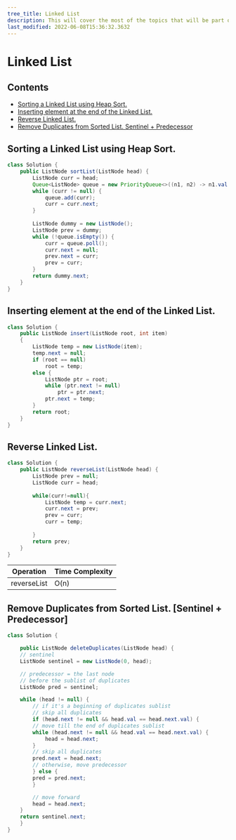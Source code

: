 ```yaml
---
tree_title: Linked List
description: This will cover the most of the topics that will be part of the linked list.
last_modified: 2022-06-08T15:36:32.3632
---
```


# Linked List

## Contents

-   [Sorting a Linked List using Heap Sort.](#sorting-a-linked-list-using-heap-sort)
-   [Inserting element at the end of the Linked List.](#inserting-element-at-the-end-of-the-linked-list)
-   [Reverse Linked List.](#reverse-linked-list)
-   [Remove Duplicates from Sorted List. Sentinel + Predecessor](#remove-duplicates-from-sorted-list-sentinel--predecessor)

## Sorting a Linked List using Heap Sort.

```java
class Solution {
    public ListNode sortList(ListNode head) {
        ListNode curr = head;
        Queue<ListNode> queue = new PriorityQueue<>((n1, n2) -> n1.val - n2.val); 
        while (curr != null) {
            queue.add(curr);
            curr = curr.next;
        }
        
        ListNode dummy = new ListNode();
        ListNode prev = dummy;
        while (!queue.isEmpty()) {
            curr = queue.poll();
            curr.next = null;
            prev.next = curr;
            prev = curr;
        }
        return dummy.next;
    }
}
```

## Inserting element at the end of the Linked List.

```java
class Solution {
    public ListNode insert(ListNode root, int item)
    {
        ListNode temp = new ListNode(item);
        temp.next = null;
        if (root == null)
            root = temp;
        else {
            ListNode ptr = root;
            while (ptr.next != null)
                ptr = ptr.next;
            ptr.next = temp;
        }
        return root;
    }
}
```

## Reverse Linked List.

```java
class Solution {
    public ListNode reverseList(ListNode head) {
        ListNode prev = null;
        ListNode curr = head;
        
        while(curr!=null){
            ListNode temp = curr.next;
            curr.next = prev;
            prev = curr;
            curr = temp;
            
        }
        return prev;
    }
}
```

| Operation   | Time Complexity |
| ----------- | --------------- |
| reverseList | O(n)            |

## Remove Duplicates from Sorted List. [Sentinel + Predecessor]

```java
class Solution {

    public ListNode deleteDuplicates(ListNode head) {
    // sentinel
    ListNode sentinel = new ListNode(0, head);

    // predecessor = the last node
    // before the sublist of duplicates
    ListNode pred = sentinel;

    while (head != null) {
        // if it's a beginning of duplicates sublist
        // skip all duplicates
        if (head.next != null && head.val == head.next.val) {
        // move till the end of duplicates sublist
        while (head.next != null && head.val == head.next.val) {
            head = head.next;
        }
        // skip all duplicates
        pred.next = head.next;
        // otherwise, move predecessor
        } else {
        pred = pred.next;
        }

        // move forward
        head = head.next;
    }
    return sentinel.next;
    }
}
```
